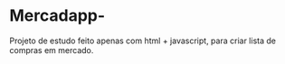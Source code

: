 # Mercadapp-
Projeto de estudo feito apenas com html + javascript, para criar lista de compras em mercado.
